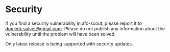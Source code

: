 # Security

If you find a security vulnerability in afc-scout, please report it to dominik.salvet@gmail.com. Please do not publish any information about the vulnerability until the problem will have been solved.

Only latest release is being supported with security updates.
